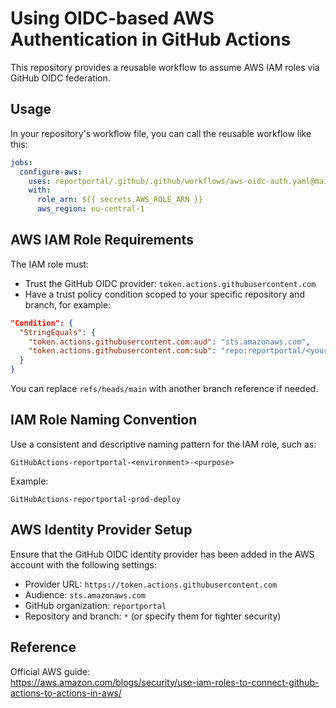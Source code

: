 # Using OIDC-based AWS Authentication in GitHub Actions

This repository provides a reusable workflow to assume AWS IAM roles via GitHub OIDC federation.

## Usage

In your repository's workflow file, you can call the reusable workflow like this:

```yaml
jobs:
  configure-aws:
    uses: reportportal/.github/.github/workflows/aws-oidc-auth.yaml@main
    with:
      role_arn: ${{ secrets.AWS_ROLE_ARN }}
      aws_region: eu-central-1
```

## AWS IAM Role Requirements

The IAM role must:

- Trust the GitHub OIDC provider: `token.actions.githubusercontent.com`
- Have a trust policy condition scoped to your specific repository and branch, for example:

```json
"Condition": {
  "StringEquals": {
    "token.actions.githubusercontent.com:aud": "sts.amazonaws.com",
    "token.actions.githubusercontent.com:sub": "repo:reportportal/<your-repo>:ref:refs/heads/main"
  }
}
```

You can replace `refs/heads/main` with another branch reference if needed.

## IAM Role Naming Convention

Use a consistent and descriptive naming pattern for the IAM role, such as:

```
GitHubActions-reportportal-<environment>-<purpose>
```

Example:
```
GitHubActions-reportportal-prod-deploy
```

## AWS Identity Provider Setup

Ensure that the GitHub OIDC identity provider has been added in the AWS account with the following settings:

- Provider URL: `https://token.actions.githubusercontent.com`
- Audience: `sts.amazonaws.com`
- GitHub organization: `reportportal`
- Repository and branch: `*` (or specify them for tighter security)

## Reference

Official AWS guide:  
https://aws.amazon.com/blogs/security/use-iam-roles-to-connect-github-actions-to-actions-in-aws/